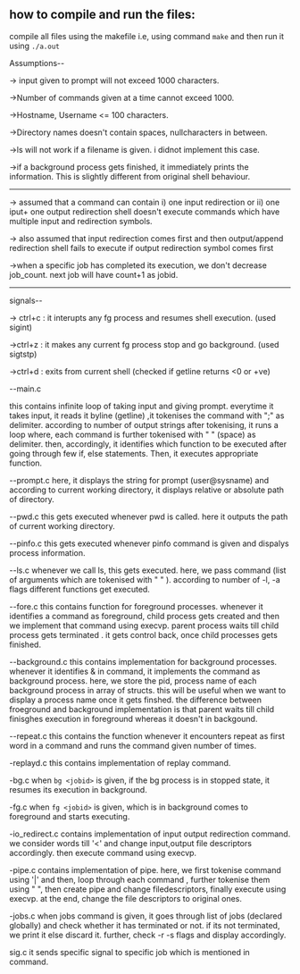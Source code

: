 ## how to compile and run the files:

compile all files using the makefile i.e, using command `make` and then run it using `./a.out` 

Assumptions--

-> input given to prompt will not exceed 1000 characters.

->Number of commands given at a time cannot exceed 1000.

->Hostname, Username <= 100 characters.

->Directory names doesn't contain spaces, nullcharacters in between.

->ls will not work if a filename is given. i didnot implement this case.

->if a background process gets finished, it immediately prints the information. This is slightly different from original shell behaviour. 

--------------------------------------------------------------------------------------------------------

-> assumed that a command can contain i) one input redirection or ii) one iput+ one output redirection 
shell doesn't execute commands which have multiple input and redirection symbols.

-> also assumed that input redirection comes first and then output/append redirection
shell fails to execute if output redirection symbol comes first

->when a specific job has completed its execution, we don't decrease job_count. next job will have count+1 as jobid.

--------------------------------------------------------------------------------------------------------

signals--

-> ctrl+c : it interupts any fg process and resumes shell execution. (used sigint)

->ctrl+z : it makes any current fg process stop and go background. (used sigtstp)

->ctrl+d : exits from current shell (checked if getline returns <0 or +ve) 


--main.c

this contains infinite loop of taking input and giving prompt. 
everytime it takes input, it reads it byline (getline) ,it tokenises the command with ";" as delimiter.
according to number of output strings after tokenising, it runs a loop where, each command is further tokenised with " " (space) as delimiter. then, accordingly, it identifies which function to be executed after going through few if, else statements. Then, it executes appropriate function.

--prompt.c
here, it displays the string for prompt (user@sysname) and according to current working directory, it displays relative or absolute path of directory.

--pwd.c
this gets executed whenever pwd is called. here it outputs the path of current working directory.

--pinfo.c
this gets executed whenever pinfo command is given and dispalys process information.

--ls.c
whenever we call ls, this gets executed. here, we pass command (list of arguments which are tokenised with " " ). according to number of -l, -a flags different functions get executed.

--fore.c 
this contains function for foreground processes. whenever it identifies a command as foreground, child process gets created and then we implement that command using execvp. parent process waits till child process gets terminated . it gets control back, once child processes gets finished.

--background.c
this contains implementation for background processes. whenever it identifies & in command, it implements the command as background process. here, we store the pid, process name of each background process in array of structs. this will be useful when we want to display a process name once it gets finshed. 
the difference between froeground and background implementation is that parent waits till child finisghes execution in foreground whereas it doesn't in backgound.

--repeat.c
this contains the function whenever it encounters repeat as first word in a command and runs the command given number of times.

-replayd.c
this contains implementation of replay command.

-bg.c
when `bg <jobid>` is given, if the bg process is in stopped state, it resumes its execution in background.

-fg.c
when `fg <jobid>` is given, <jobid> which is in background comes to foreground and starts executing.

-io_redirect.c
contains implementation of input output redirection command. we consider words till '<' and change input,output file descriptors accordingly. then execute command using execvp.

-pipe.c
contains implementation of pipe. here, we first tokenise command using '|' and then, loop through each command , further tokenise them using " ", then create pipe and change filedescriptors, finally execute using execvp. at the end, change the file descriptors to original ones.

-jobs.c
when jobs command is given, it goes through list of jobs (declared globally) and check whether it has terminated or not. if its not terminated, we print it else discard it. further, check -r -s flags and display  accordingly.

sig.c
it sends specific signal to specific job which is mentioned in command.


